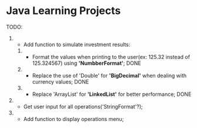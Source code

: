 # Java Learning Projects

TODO:

1. - Add function to simulate investment results:
   1. - Format the values when printing to the user(ex: 125.32 instead of 125.324567) using **'NumbberFormat'**; DONE
   2. - Replace the use of 'Double' for **'BigDecimal'** when dealing with currency values; DONE
   3. - Replace 'ArrayList' for **'LinkedList'** for better performance; DONE
2. - Get user input for all operations('StringFormat'?);
3. - Add function to display operations menu;
